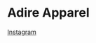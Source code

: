 # Adire Apparel

[Instagram](https://www.instagram.com/adireapparelng?utm_source=ig_web_button_share_sheet&igsh=MWp1dmN1dDg2aWc2Yg==)
